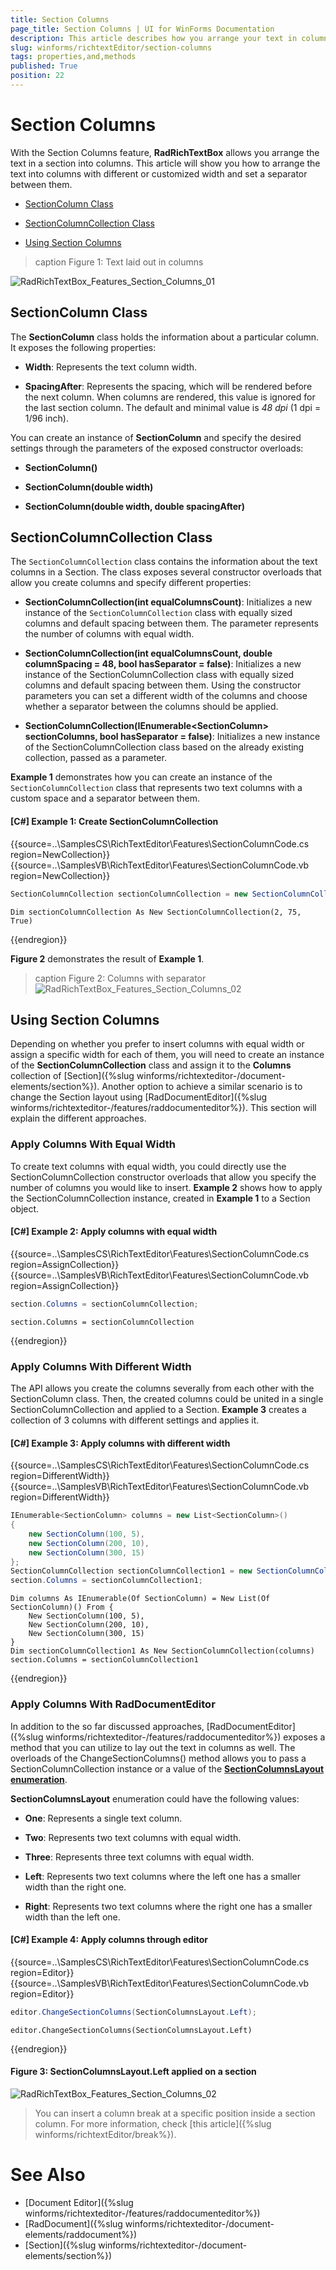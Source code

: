 ```yaml
---
title: Section Columns
page_title: Section Columns | UI for WinForms Documentation
description: This article describes how you arrange your text in columns.
slug: winforms/richtextEditor/section-columns
tags: properties,and,methods
published: True
position: 22
---
```


# Section Columns

With the Section Columns feature, __RadRichTextBox__ allows you arrange the text in a section into columns. This article will show you how to arrange the text into columns with different or customized width and set a separator between them.

* [SectionColumn Class](#sectioncolumn-class)

* [SectionColumnCollection Class](#sectioncolumncollection-class)

* [Using Section Columns](#using-section-columns)

>caption Figure 1: Text laid out in columns

![RadRichTextBox_Features_Section_Columns_01](images/RadRichTextBox_Features_Section_Columns_01.png)

## SectionColumn Class

The __SectionColumn__ class holds the information about a particular column. It exposes the following properties:

* __Width__: Represents the text column width.

* __SpacingAfter__: Represents the spacing, which will be rendered before the next column. When columns are rendered, this value is ignored for the last section column. The default and minimal value is *48 dpi* (1 dpi = 1/96 inch).

You can create an instance of __SectionColumn__ and specify the desired settings through the parameters of the exposed constructor overloads:


* **SectionColumn()**

* **SectionColumn(double width)**

* **SectionColumn(double width, double spacingAfter)**


## SectionColumnCollection Class

The `SectionColumnCollection` class contains the information about the text columns in a Section. The class exposes several constructor overloads that allow you create columns and specify different properties:

 
* **SectionColumnCollection(int equalColumnsCount)**: Initializes a new instance of the `SectionColumnCollection` class with equally sized columns and default spacing between them. The parameter represents the number of columns with equal width.


* **SectionColumnCollection(int equalColumnsCount, double columnSpacing = 48, bool hasSeparator = false)**: Initializes a new instance of the SectionColumnCollection class with equally sized columns and default spacing between them. Using the constructor parameters you can set a different width of the columns and choose whether a separator between the columns should be applied. 

* **SectionColumnCollection(IEnumerable&lt;SectionColumn&gt; sectionColumns, bool hasSeparator = false)**: Initializes a new instance of the SectionColumnCollection class based on the already existing collection, passed as a parameter.


**Example 1** demonstrates how you can create an instance of the `SectionColumnCollection` class that represents two text columns with a custom space and a separator between them.

#### [C#] Example 1: Create SectionColumnCollection

{{source=..\SamplesCS\RichTextEditor\Features\SectionColumnCode.cs region=NewCollection}}
{{source=..\SamplesVB\RichTextEditor\Features\SectionColumnCode.vb region=NewCollection}}
````C#
SectionColumnCollection sectionColumnCollection = new SectionColumnCollection(2, 75, true);

````
````VB.NET
Dim sectionColumnCollection As New SectionColumnCollection(2, 75, True)

````


{{endregion}}

__Figure 2__ demonstrates the result of __Example 1__.

>caption Figure 2: Columns with separator
![RadRichTextBox_Features_Section_Columns_02](images/RadRichTextBox_Features_Section_Columns_02.png)


## Using Section Columns

Depending on whether you prefer to insert columns with equal width or assign a specific width for each of them, you will need to create an instance of the **SectionColumnCollection** class and assign it to the **Columns** collection of [Section]({%slug winforms/richtexteditor-/document-elements/section%}). Another option to achieve a similar scenario is to change the Section layout using [RadDocumentEditor]({%slug winforms/richtexteditor-/features/raddocumenteditor%}). This section will explain the different approaches.

### Apply Columns With Equal Width

To create text columns with equal width, you could directly use the SectionColumnCollection constructor overloads that allow you specify the number of columns you would like to insert. **Example 2** shows how to apply the SectionColumnCollection instance, created in **Example 1** to a Section object.

#### [C#] Example 2: Apply columns with equal width
{{source=..\SamplesCS\RichTextEditor\Features\SectionColumnCode.cs region=AssignCollection}}
{{source=..\SamplesVB\RichTextEditor\Features\SectionColumnCode.vb region=AssignCollection}}
````C#
section.Columns = sectionColumnCollection;

````
````VB.NET
section.Columns = sectionColumnCollection

````
    
{{endregion}}


### Apply Columns With Different Width

The API allows you create the columns severally from each other with the SectionColumn class. Then, the created columns could be united in a single SectionColumnCollection and applied to a Section. **Example 3** creates a collection of 3 columns with different settings and applies it.

#### [C#] Example 3: Apply columns with different width

{{source=..\SamplesCS\RichTextEditor\Features\SectionColumnCode.cs region=DifferentWidth}}
{{source=..\SamplesVB\RichTextEditor\Features\SectionColumnCode.vb region=DifferentWidth}}
````C#
IEnumerable<SectionColumn> columns = new List<SectionColumn>()
{
    new SectionColumn(100, 5),
    new SectionColumn(200, 10),
    new SectionColumn(300, 15)
};
SectionColumnCollection sectionColumnCollection1 = new SectionColumnCollection(columns);
section.Columns = sectionColumnCollection1;

````
````VB.NET
Dim columns As IEnumerable(Of SectionColumn) = New List(Of SectionColumn)() From {
    New SectionColumn(100, 5),
    New SectionColumn(200, 10),
    New SectionColumn(300, 15)
}
Dim sectionColumnCollection1 As New SectionColumnCollection(columns)
section.Columns = sectionColumnCollection1

````
 
{{endregion}}

### Apply Columns With RadDocumentEditor

In addition to the so far discussed approaches, [RadDocumentEditor]({%slug winforms/richtexteditor-/features/raddocumenteditor%}) exposes a method that you can utilize to lay out the text in columns as well. The overloads of the ChangeSectionColumns() method allows you to pass a SectionColumnCollection instance or a value of the [**SectionColumnsLayout enumeration**](http://docs.telerik.com/devtools/wpf/api/html/T_Telerik_Windows_Documents_Model_SectionColumnsLayout.htm).

**SectionColumnsLayout** enumeration could have the following values:

* **One**: Represents a single text column.

* **Two**: Represents two text columns with equal width.

* **Three**: Represents three text columns with equal width.

* **Left**: Represents two text columns where the left one has a smaller width than the right one.

* **Right**: Represents two text columns where the right one has a smaller width than the left one.

#### **[C#] Example 4: Apply columns through editor**
{{source=..\SamplesCS\RichTextEditor\Features\SectionColumnCode.cs region=Editor}}
{{source=..\SamplesVB\RichTextEditor\Features\SectionColumnCode.vb region=Editor}}
````C#
editor.ChangeSectionColumns(SectionColumnsLayout.Left);

````
````VB.NET
editor.ChangeSectionColumns(SectionColumnsLayout.Left)

````
    
{{endregion}}


#### __Figure 3: SectionColumnsLayout.Left applied on a section__
![RadRichTextBox_Features_Section_Columns_02](images/RadRichTextBox_Features_Section_Columns_03.png)

>You can insert a column break at a specific position inside a section column. For more information, check [this article]({%slug winforms/richtextEditor/break%}).

# See Also

 * [Document Editor]({%slug winforms/richtexteditor-/features/raddocumenteditor%})
 * [RadDocument]({%slug winforms/richtexteditor-/document-elements/raddocument%})
 * [Section]({%slug winforms/richtexteditor-/document-elements/section%})